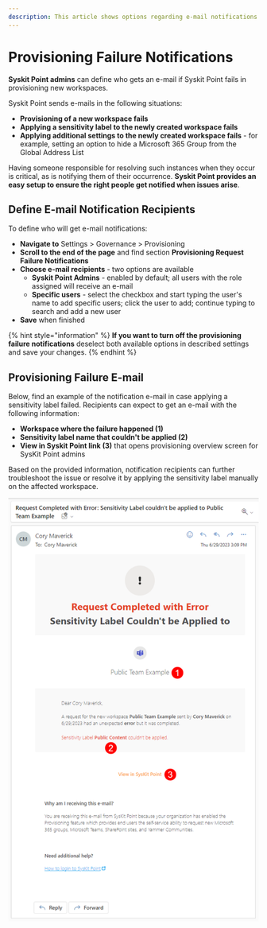 ```yaml
---
description: This article shows options regarding e-mail notifications Syskit Point can send in case of a provisioning failure. 
---
```


# Provisioning Failure Notifications

**Syskit Point admins** can define who gets an e-mail if Syskit Point fails in provisioning new workspaces.

Syskit Point sends e-mails in the following situations:
* **Provisioning of a new workspace fails**
* **Applying a sensitivity label to the newly created workspace fails**
* **Applying additional settings to the newly created workspace fails** - for example, setting an option to hide a Microsoft 365 Group from the Global Address List

Having someone responsible for resolving such instances when they occur is critical, as is notifying them of their occurrence. 
**Syskit Point provides an easy setup to ensure the right people get notified when issues arise**.

## Define E-mail Notification Recipients

To define who will get e-mail notifications:
* **Navigate to** Settings > Governance > Provisioning
* **Scroll to the end of the page** and find section **Provisioning Request Failure Notifications**
* **Choose e-mail recipients** - two options are available
    * **Syskit Point Admins** - enabled by default; all users with the role assigned will receive an e-mail
    * **Specific users** - select the checkbox and start typing the user's name to add specific users; click the user to add; continue typing to search and add a new user
* **Save** when finished

{% hint style="information" %}
**If you want to turn off the provisioning failure notifications** deselect both available options in described settings and save your changes.
{% endhint %}

## Provisioning Failure E-mail

Below, find an example of the notification e-mail in case applying a sensitivity label failed. 
Recipients can expect to get an e-mail with the following information:
* **Workspace where the failure happened (1)**
* **Sensitivity label name that couldn't be applied (2)**
* **View in Syskit Point link (3)** that opens provisioning overview screen for SysKit Point admins

Based on the provided information, notification recipients can further troubleshoot the issue or resolve it by applying the sensitivity label manually on the affected workspace.

![Provisioning Failure E-Mail Example](../../.gitbook/assets/configure-provisioning-failure-notifications-email-example.png)
